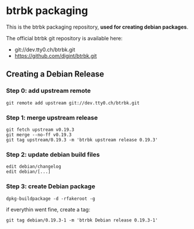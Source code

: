 btrbk packaging
===============

This is the btrbk packaging repository, **used for creating debian
packages**.

The official btrbk git repository is available here:

- git://dev.tty0.ch/btrbk.git
- https://github.com/digint/btrbk.git


Creating a Debian Release
-------------------------

### Step 0: add upstream remote

```
git remote add upstream git://dev.tty0.ch/btrbk.git
```

### Step 1: merge upstream release

```
git fetch upstream v0.19.3
git merge --no-ff v0.19.3
git tag upstream/0.19.3 -m 'btrbk upstream release 0.19.3'
```


### Step 2: update debian build files

```
edit debian/changelog
edit debian/[...]
```


### Step 3: create Debian package

```
dpkg-buildpackage -d -rfakeroot -g
```

if everythin went fine, create a tag:

```
git tag debian/0.19.3-1 -m 'btrbk Debian release 0.19.3-1'
```
